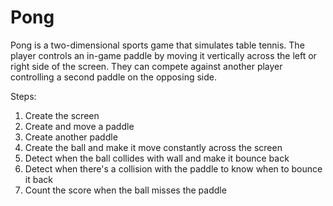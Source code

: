 # Pong
Pong is a two-dimensional sports game that simulates table tennis. The player controls an in-game paddle by moving it vertically across the left or right side of the screen. They can compete against another player controlling a second paddle on the opposing side.


Steps:
1. Create the screen
2. Create and move a paddle
3. Create another paddle
4. Create the ball and make it move constantly across the screen
5. Detect when the ball collides with wall and make it bounce back
6. Detect when there's a collision with the paddle to know when to bounce it back
7. Count the score when the ball misses the paddle
